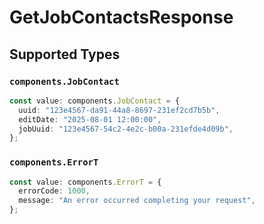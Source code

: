 # GetJobContactsResponse


## Supported Types

### `components.JobContact`

```typescript
const value: components.JobContact = {
  uuid: "123e4567-da91-44a8-8697-231ef2cd7b5b",
  editDate: "2025-08-01 12:00:00",
  jobUuid: "123e4567-54c2-4e2c-b00a-231efde4d09b",
};
```

### `components.ErrorT`

```typescript
const value: components.ErrorT = {
  errorCode: 1000,
  message: "An error occurred completing your request",
};
```

